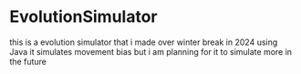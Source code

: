 # EvolutionSimulator
this is a evolution simulator that i made over winter break in 2024 using Java it simulates movement bias but i am planning for it to simulate more in the future
